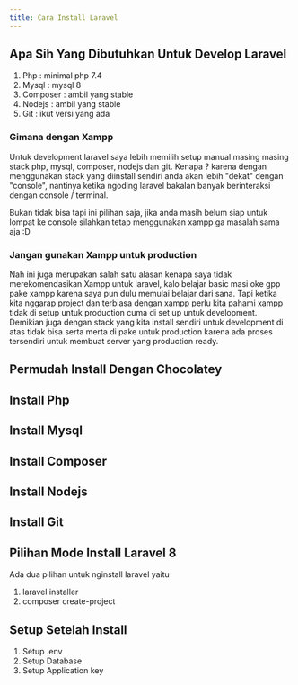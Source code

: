 ```yaml
---
title: Cara Install Laravel
---
```


## Apa Sih Yang Dibutuhkan Untuk Develop Laravel

1. Php : minimal php 7.4
2. Mysql : mysql 8
3. Composer : ambil yang stable  
4. Nodejs : ambil yang stable
5. Git : ikut versi yang ada

### Gimana dengan Xampp

Untuk development laravel saya lebih memilih setup manual masing masing stack php, mysql, composer, nodejs dan git. Kenapa ? karena dengan menggunakan stack yang diinstall sendiri anda akan lebih "dekat" dengan "console", nantinya ketika ngoding laravel bakalan banyak berinteraksi dengan console / terminal.

Bukan tidak bisa tapi ini pilihan saja, jika anda masih belum siap untuk lompat ke console silahkan tetap menggunakan xampp ga masalah sama aja :D 

### Jangan gunakan Xampp untuk production

Nah ini juga merupakan salah satu alasan kenapa saya tidak merekomendasikan Xampp untuk laravel, kalo belajar basic masi oke gpp pake xampp karena saya pun dulu memulai belajar dari sana. Tapi ketika kita nggarap project dan terbiasa dengan xampp perlu kita pahami xampp tidak di setup untuk production cuma di set up untuk development. Demikian juga dengan stack yang kita install sendiri untuk development di atas tidak bisa serta merta di pake untuk production karena ada proses tersendiri untuk membuat server yang production ready.

## Permudah Install Dengan Chocolatey

## Install Php

## Install Mysql 

## Install Composer

## Install Nodejs

## Install Git

## Pilihan Mode Install Laravel 8
Ada dua pilihan untuk nginstall laravel yaitu

1. laravel installer
2. composer create-project

## Setup Setelah Install

1. Setup .env
2. Setup Database
3. Setup Application key